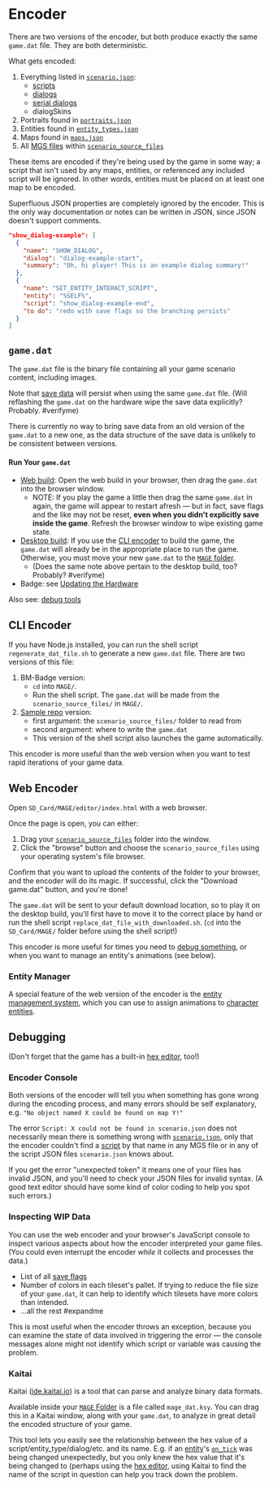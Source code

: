 
# Encoder

There are two versions of the encoder, but both produce exactly the same `game.dat` file. They are both deterministic.

What gets encoded:

1. Everything listed in [`scenario.json`](getting_started/mage_folder#scenario-json):
	- [scripts](scripts)
	- [dialogs](dialogs)
	- [serial dialogs](serial_dialogs)
	- dialogSkins
3. Portraits found in [`portraits.json`](getting_started/mage_folder#portraits-json)
4. Entities found in [`entity_types.json`](getting_started/mage_folder#entity_types-json)
5. Maps found in [`maps.json`](getting_started/mage_folder#maps-json)
6. All [MGS files](mgs/mgs_natlang) within [`scenario_source_files`](getting_started/mage_folder#scenario_source_files)

These items are encoded if they're being used by the game in some way; a script that isn't used by any maps, entities, or referenced any included script will be ignored. In other words, entities must be placed on at least one map to be encoded.

Superfluous JSON properties are completely ignored by the encoder. This is the only way documentation or notes can be written in JSON, since JSON doesn't support comments.

```json
"show_dialog-example": [
  {
    "name": "SHOW_DIALOG",
    "dialog": "dialog-example-start",
    "summary": "Oh, hi player! This is an example dialog summary!"
  },
  {
    "name": "SET_ENTITY_INTERACT_SCRIPT",
    "entity": "%SELF%",
    "script": "show_dialog-example-end",
    "to do": "redo with save flags so the branching persists"
  }
]
```

## `game.dat`

The `game.dat` file is the binary file containing all your game scenario content, including images.

Note that [save data](variables#save_data) will persist when using the same `game.dat` file. (Will reflashing the `game.dat` on the hardware wipe the save data explicitly? Probably. #verifyme)

There is currently no way to bring save data from an old version of the `game.dat` to a new one, as the data structure of the save data is unlikely to be consistent between versions.

#### Run Your `game.dat`

- [Web build](web_build): Open the web build in your browser, then drag the `game.dat` into the browser window.
	- NOTE: If you play the game a little then drag the same `game.dat` in again, the game will appear to restart afresh — but in fact, save flags and the like may not be reset, **even when you didn't explicitly save inside the game**. Refresh the browser window to wipe existing game state.
- [Desktop build](desktop_build): If you use the [CLI encoder](#cli-encoder) to build the game, the `game.dat` will already be in the appropriate place to run the game. Otherwise, you must move your new `game.dat` to the [`MAGE` folder](getting_started/mage_folder).
	- (Does the same note above pertain to the desktop build, too? Probably? #verifyme)
- Badge: see [Updating the Hardware](updating_the_hardware)

Also see: [debug tools](debug_tools)

## CLI Encoder

If you have Node.js installed, you can run the shell script `regenerate_dat_file.sh` to generate a new `game.dat` file. There are two versions of this file:

1. BM-Badge version:
	- `cd` into `MAGE/`.
	- Run the shell script. The `game.dat` will be made from the `scenario_source_files/` in `MAGE/`.
2. [Sample repo](getting_started/mge_vm) version:
	- first argument: the `scenario_source_files/` folder to read from
	- second argument: where to write the `game.dat`
	- This version of the shell script also launches the game automatically.

This encoder is more useful than the web version when you want to test rapid iterations of your game data.

## Web Encoder

Open `SD_Card/MAGE/editor/index.html` with a web browser.

Once the page is open, you can either:

1. Drag your [`scenario_source_files`](getting_started/mage_folder#scenario_source_files) folder into the window.
2. Click the "browse" button and choose the `scenario_source_files` using your operating system's file browser.

Confirm that you want to upload the contents of the folder to your browser, and the encoder will do its magic. If successful, click the "Download game.dat" button, and you're done!

The `game.dat` will be sent to your default download location, so to play it on the desktop build, you'll first have to move it to the correct place by hand or run the shell script `replace_dat_file_with_downloaded.sh`. (`cd` into the `SD_Card/MAGE/` folder before using the shell script!)

This encoder is more useful for times you need to [debug something](debug_tools), or when you want to manage an entity's animations (see below).

### Entity Manager

A special feature of the web version of the encoder is the [entity management system](tilesets/entity_management_system), which you can use to assign animations to [character entities](entity_types#character-entity).

## Debugging

(Don't forget that the game has a built-in [hex editor](hex_editor), too!)

### Encoder Console

Both versions of the encoder will tell you when something has gone wrong during the encoding process, and many errors should be self explanatory, e.g. `"No object named X could be found on map Y!"`

The error `Script: X could not be found in scenario.json` does not necessarily mean there is something wrong with [`scenario.json`](getting_started/mage_folder#scenario-json), only that the encoder couldn't find a [script](scripts) by that name in any MGS file or in any of the script JSON files `scenario.json` knows about.

If you get the error "unexpected token" it means one of your files has invalid JSON, and you'll need to check your JSON files for invalid syntax. (A good text editor should have some kind of color coding to help you spot such errors.)

### Inspecting WIP Data

You can use the web encoder and your browser's JavaScript console to inspect various aspects about how the encoder interpreted your game files. (You could even interrupt the encoder *while* it collects and processes the data.)

- List of all [save flags](variables#save-flags)
- Number of colors in each tileset's pallet. If trying to reduce the file size of your `game.dat`, it can help to identify which tilesets have more colors than intended.
- …all the rest #expandme

This is most useful when the encoder throws an exception, because you can examine the state of data involved in triggering the error — the console messages alone might not identify which script or variable was causing the problem.

### Kaitai

Kaitai ([ide.kaitai.io](https://ide.kaitai.io)) is a tool that can parse and analyze binary data formats.

Available inside your [`MAGE` Folder](getting_started/mage_folder) is a file called `mage_dat.ksy`. You can drag this in a Kaitai window, along with your `game.dat`, to analyze in great detail the encoded structure of your game.

This tool lets you easily see the relationship between the hex value of a script/entity_type/dialog/etc. and its name. E.g. if an [entity](entities)'s [`on_tick`](script_slots#on-tick) was being changed unexpectedly, but you only knew the hex value that it's being changed to (perhaps using the [hex editor](hex_editor), using Kaitai to find the name of the script in question can help you track down the problem.
